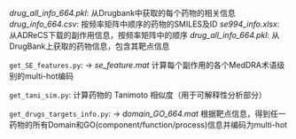 *drug_all_info_664.pkl*: 从Drugbank中获取的每个药物的相关信息
*drug_info_664.csv*: 按频率矩阵中顺序的药物的SMILES及ID
*se994_info.xlsx*: 从ADReCS下载的副作用信息，按频率矩阵中的顺序
*drug_all_info_664.pkl*: 从DrugBank上获取的药物信息，包含其靶点信息

`get_SE_features.py`: -> *se_feature.mat*
    计算每个副作用的各个MedDRA术语级别的multi-hot编码 

`get_tani_sim.py`: 
    计算药物的 Tanimoto 相似度（用于可解释性分析部分）

`get_drugs_targets_info.py`: -> *domain_GO_664.mat*
    根据靶点信息，得到任一药物的所有Domain和GO(component/function/process)信息并编码为multi-hot

